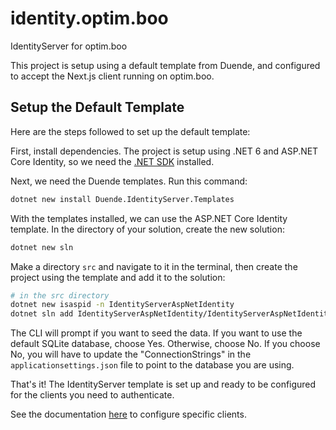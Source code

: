 # identity.optim.boo

IdentityServer for optim.boo

This project is setup using a default template from Duende, and configured to accept the Next.js client running on optim.boo.

## Setup the Default Template

Here are the steps followed to set up the default template:

First, install dependencies. The project is setup using .NET 6 and ASP.NET Core Identity, so we need the [.NET SDK](https://dotnet.microsoft.com/en-us/) installed.

Next, we need the Duende templates. Run this command:

```bash
dotnet new install Duende.IdentityServer.Templates
```

With the templates installed, we can use the ASP.NET Core Identity template. In the directory of your solution, create the new solution:

```bash
dotnet new sln
```

Make a directory `src` and navigate to it in the terminal, then create the project using the template and add it to the solution:

```bash
# in the src directory
dotnet new isaspid -n IdentityServerAspNetIdentity
dotnet sln add IdentityServerAspNetIdentity/IdentityServerAspNetIdentity.csproj
```

The CLI will prompt if you want to seed the data. If you want to use the default SQLite database, choose Yes. Otherwise, choose No. If you choose No, you will have to update the "ConnectionStrings" in the `applicationsettings.json` file to point to the database you are using.

That's it! The IdentityServer template is set up and ready to be configured for the clients you need to authenticate.

See the documentation [here](documentation) to configure specific clients.
